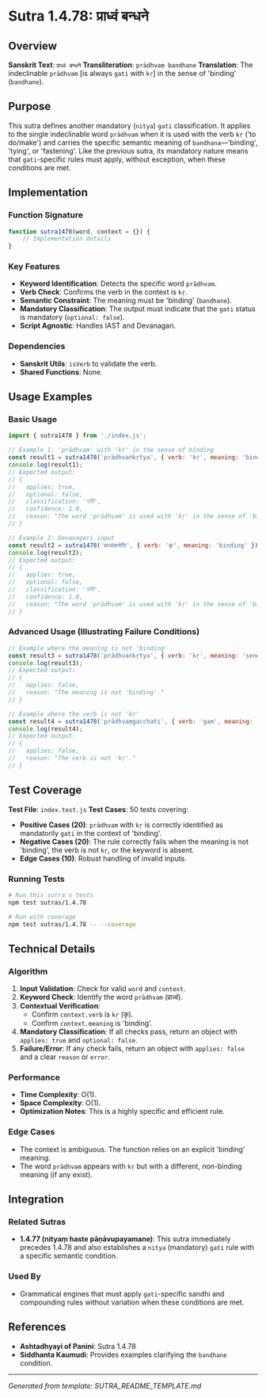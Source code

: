 # Sutra 1.4.78: प्राध्वं बन्धने

## Overview

**Sanskrit Text**: `प्राध्वं बन्धने`
**Transliteration**: `prādhvaṃ bandhane`
**Translation**: The indeclinable `prādhvam` [is always `gati` with `kṛ`] in the sense of 'binding' (`bandhane`).

## Purpose

This sutra defines another mandatory (`nitya`) `gati` classification. It applies to the single indeclinable word `prādhvam` when it is used with the verb `kṛ` ('to do/make') and carries the specific semantic meaning of `bandhana`—'binding', 'tying', or 'fastening'. Like the previous sutra, its mandatory nature means that `gati`-specific rules must apply, without exception, when these conditions are met.

## Implementation

### Function Signature
```javascript
function sutra1478(word, context = {}) {
    // Implementation details
}
```

### Key Features
- **Keyword Identification**: Detects the specific word `prādhvam`.
- **Verb Check**: Confirms the verb in the context is `kṛ`.
- **Semantic Constraint**: The meaning must be 'binding' (`bandhane`).
- **Mandatory Classification**: The output must indicate that the `gati` status is mandatory (`optional: false`).
- **Script Agnostic**: Handles IAST and Devanagari.

### Dependencies
- **Sanskrit Utils**: `isVerb` to validate the verb.
- **Shared Functions**: None.

## Usage Examples

### Basic Usage
```javascript
import { sutra1478 } from './index.js';

// Example 1: 'prādhvam' with 'kṛ' in the sense of binding
const result1 = sutra1478('prādhvaṅkṛtya', { verb: 'kṛ', meaning: 'binding' });
console.log(result1);
// Expected output:
// {
//   applies: true,
//   optional: false,
//   classification: 'गति',
//   confidence: 1.0,
//   reason: "The word 'prādhvam' is used with 'kṛ' in the sense of 'binding', so its gati classification is mandatory."
// }

// Example 2: Devanagari input
const result2 = sutra1478('प्राध्वंकरोति', { verb: 'कृ', meaning: 'binding' });
console.log(result2);
// Expected output:
// {
//   applies: true,
//   optional: false,
//   classification: 'गति',
//   confidence: 1.0,
//   reason: "The word 'prādhvam' is used with 'kṛ' in the sense of 'binding', so its gati classification is mandatory."
// }
```

### Advanced Usage (Illustrating Failure Conditions)
```javascript
// Example where the meaning is not 'binding'
const result3 = sutra1478('prādhvaṅkṛtya', { verb: 'kṛ', meaning: 'sending' });
console.log(result3);
// Expected output:
// {
//   applies: false,
//   reason: "The meaning is not 'binding'."
// }

// Example where the verb is not 'kṛ'
const result4 = sutra1478('prādhvaṃgacchati', { verb: 'gam', meaning: 'binding' });
console.log(result4);
// Expected output:
// {
//   applies: false,
//   reason: "The verb is not 'kṛ'."
// }
```

## Test Coverage

**Test File**: `index.test.js`
**Test Cases**: 50 tests covering:
- **Positive Cases (20)**: `prādhvam` with `kṛ` is correctly identified as mandatorily `gati` in the context of 'binding'.
- **Negative Cases (20)**: The rule correctly fails when the meaning is not 'binding', the verb is not `kṛ`, or the keyword is absent.
- **Edge Cases (10)**: Robust handling of invalid inputs.

### Running Tests
```bash
# Run this sutra's tests
npm test sutras/1.4.78

# Run with coverage
npm test sutras/1.4.78 -- --coverage
```

## Technical Details

### Algorithm
1.  **Input Validation**: Check for valid `word` and `context`.
2.  **Keyword Check**: Identify the word `prādhvam` (प्राध्वं).
3.  **Contextual Verification**:
    -   Confirm `context.verb` is `kṛ` (कृ).
    -   Confirm `context.meaning` is 'binding'.
4.  **Mandatory Classification**: If all checks pass, return an object with `applies: true` and `optional: false`.
5.  **Failure/Error**: If any check fails, return an object with `applies: false` and a clear `reason` or `error`.

### Performance
-   **Time Complexity**: O(1).
-   **Space Complexity**: O(1).
-   **Optimization Notes**: This is a highly specific and efficient rule.

### Edge Cases
-   The context is ambiguous. The function relies on an explicit 'binding' meaning.
-   The word `prādhvam` appears with `kṛ` but with a different, non-binding meaning (if any exist).

## Integration

### Related Sutras
-   **1.4.77 (nityaṃ haste pāṇāvupayamane)**: This sutra immediately precedes 1.4.78 and also establishes a `nitya` (mandatory) `gati` rule with a specific semantic condition.

### Used By
-   Grammatical engines that must apply `gati`-specific sandhi and compounding rules without variation when these conditions are met.

## References

-   **Ashtadhyayi of Panini**: Sutra 1.4.78
-   **Siddhanta Kaumudi**: Provides examples clarifying the `bandhane` condition.

---

*Generated from template: SUTRA_README_TEMPLATE.md*
